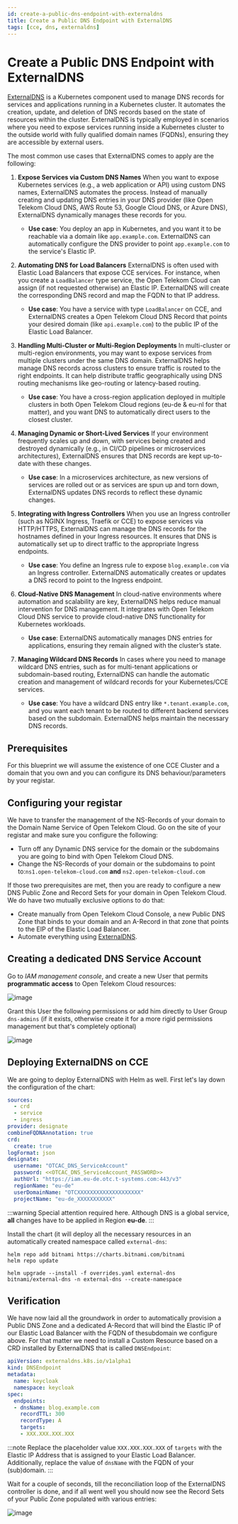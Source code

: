 ```yaml
---
id: create-a-public-dns-endpoint-with-externaldns
title: Create a Public DNS Endpoint with ExternalDNS
tags: [cce, dns, externaldns]
---
```


# Create a Public DNS Endpoint with ExternalDNS

[ExternalDNS](https://github.com/kubernetes-sigs/external-dns) is a Kubernetes component used to manage DNS records for services and applications running in a Kubernetes cluster. It automates the creation, update, and deletion of DNS records based on the state of resources within the cluster. ExternalDNS is typically employed in scenarios where you need to expose services running inside a Kubernetes cluster to the outside world with fully qualified domain names (FQDNs), ensuring they are accessible by external users.

The most common use cases that ExternalDNS comes to apply are the following:

1. **Expose Services via Custom DNS Names**
   When you want to expose Kubernetes services (e.g., a web application or API) using custom DNS names, ExternalDNS automates the process. Instead of manually creating and updating DNS entries in your DNS provider (like Open Telekom Cloud DNS, AWS Route 53, Google Cloud DNS, or Azure DNS), ExternalDNS dynamically manages these records for you.

   - **Use case**: You deploy an app in Kubernetes, and you want it to be reachable via a domain like `app.example.com`. ExternalDNS can automatically configure the DNS provider to point `app.example.com` to the service's Elastic IP.

2. **Automating DNS for Load Balancers**
   ExternalDNS is often used with Elastic Load Balancers that expose CCE services. For instance, when you create a `LoadBalancer` type service, the Open Telekom Cloud can assign (if not requested otherwise) an Elastic IP. ExternalDNS will create the corresponding DNS record and map the FQDN to that IP address.

   - **Use case**: You have a service with type `LoadBalancer` on CCE, and ExternalDNS creates a Open Telekom Cloud DNS Record that points your desired domain (like `api.example.com`) to the public IP of the Elastic Load Balancer.

3. **Handling Multi-Cluster or Multi-Region Deployments**
   In multi-cluster or multi-region environments, you may want to expose services from multiple clusters under the same DNS domain. ExternalDNS helps manage DNS records across clusters to ensure traffic is routed to the right endpoints. It can help distribute traffic geographically using DNS routing mechanisms like geo-routing or latency-based routing.

   - **Use case**: You have a cross-region application deployed in multiple clusters in both Open Telekom Cloud regions (eu-de & eu-nl for that matter), and you want DNS to automatically direct users to the closest cluster.

4. **Managing Dynamic or Short-Lived Services**
   If your environment frequently scales up and down, with services being created and destroyed dynamically (e.g., in CI/CD pipelines or microservices architectures), ExternalDNS ensures that DNS records are kept up-to-date with these changes.

   - **Use case**: In a microservices architecture, as new versions of services are rolled out or as services are spun up and torn down, ExternalDNS updates DNS records to reflect these dynamic changes.

5. **Integrating with Ingress Controllers**
   When you use an Ingress controller (such as NGINX Ingress, Traefik or CCE) to expose services via HTTP/HTTPS, ExternalDNS can manage the DNS records for the hostnames defined in your Ingress resources. It ensures that DNS is automatically set up to direct traffic to the appropriate Ingress endpoints.

   - **Use case**: You define an Ingress rule to expose `blog.example.com` via an Ingress controller. ExternalDNS automatically creates or updates a DNS record to point to the Ingress endpoint.

6. **Cloud-Native DNS Management**
   In cloud-native environments where automation and scalability are key, ExternalDNS helps reduce manual intervention for DNS management. It integrates with Open Telekom Cloud DNS service to provide cloud-native DNS functionality for Kubernetes workloads.

   - **Use case**: ExternalDNS automatically manages DNS entries for applications, ensuring they remain aligned with the cluster’s state.

7. **Managing Wildcard DNS Records**
   In cases where you need to manage wildcard DNS entries, such as for multi-tenant applications or subdomain-based routing, ExternalDNS can handle the automatic creation and management of wildcard records for your Kubernetes/CCE services.

   - **Use case**: You have a wildcard DNS entry like `*.tenant.example.com`, and you want each tenant to be routed to different backend services based on the subdomain. ExternalDNS helps maintain the necessary DNS records.

## Prerequisites

For this blueprint we will assume the existence of one CCE Cluster and a domain that you own and you can configure its DNS behaviour/parameters by your registar.

## Configuring your registar

We have to transfer the management of the NS-Records of your domain to the Domain Name Service of Open Telekom
Cloud. Go on the site of your registar and make sure you configure the following:

- Turn off any Dynamic DNS service for the domain or the subdomains you are going to bind with Open Telekom Cloud DNS.
- Change the NS-Records of your domain or the subdomains to point to:`ns1.open-telekom-cloud.com` **and** `ns2.open-telekom-cloud.com`

If those two prerequisites are met, then you are ready to configure a new DNS Public Zone and Record Sets for your domain in Open Telekom
Cloud. We do have two mutually exclusive options to do that:

- Create manually from Open Telekom Cloud Console, a new Public DNS Zone that binds to your domain and an A-Record in that zone that
    points to the EIP of the Elastic Load Balancer.
- Automate everything using
    [ExternalDNS](https://github.com/kubernetes-sigs/external-dns).

## Creating a dedicated DNS Service Account

Go to *IAM management console*, and create a new User that permits
**programmatic access** to Open Telekom Cloud resources:

![image](https://arch-assets-dev.obs.eu-de.otc.t-systems.com/static/img/docs/blueprints/by-use-case/security/keycloak/SCR-20231212-dfp.png)

Grant this User the following permissions or add him directly to User
Group `dns-admins` (if it exists, otherwise create it for a more rigid permissions management but that's completely optional)

![image](https://arch-assets-dev.obs.eu-de.otc.t-systems.com/static/img/docs/blueprints/by-use-case/security/keycloak/SCR-20231212-df8.png)

## Deploying ExternalDNS on CCE

We are going to deploy ExternalDNS with Helm as well. First let's lay
down the configuration of the chart:

```yaml title="overrides.yaml" linenos="" emphasize-lines="11,13-14"
sources:
  - crd
  - service
  - ingress
provider: designate
combineFQDNAnnotation: true
crd:
  create: true
logFormat: json
designate:
  username: "OTCAC_DNS_ServiceAccount"
  password: <<OTCAC_DNS_ServiceAccount_PASSWORD>>
  authUrl: "https://iam.eu-de.otc.t-systems.com:443/v3"
  regionName: "eu-de"
  userDomainName: "OTCXXXXXXXXXXXXXXXXXXXX"
  projectName: "eu-de_XXXXXXXXXXX"
```

:::warning
Special attention required here. Although DNS is a global
service, **all** changes have to be applied in Region **eu-de**.
:::

Install the chart (it will deploy all the necessary resources in an
automatically created namespace called `external-dns`:

```shell
helm repo add bitnami https://charts.bitnami.com/bitnami
helm repo update

helm upgrade --install -f overrides.yaml external-dns bitnami/external-dns -n external-dns --create-namespace
```

## Verification

We have now laid all the groundwork in order to automatically provision
a Public DNS Zone and a dedicated A-Record that will bind the Elastic IP of our
Elastic Load Balancer with the FQDN of thesubdomain we configure above. For that matter we need to install
a Custom Resource based on a CRD installed by ExternalDNS that is called `DNSEndpoint`:

```yaml title="dns-endpoint.yaml"
apiVersion: externaldns.k8s.io/v1alpha1
kind: DNSEndpoint
metadata:
  name: keycloak
  namespace: keycloak
spec:
  endpoints:
  - dnsName: blog.example.com
    recordTTL: 300
    recordType: A
    targets:
    - XXX.XXX.XXX.XXX
```

:::note
Replace the placeholder value `XXX.XXX.XXX.XXX` of `targets` with the Elastic IP Address that is
assigned to your Elastic Load Balancer. Additionally, replace the value of `dnsName` with the FQDN of your (sub)domain.
:::

Wait for a couple of seconds, till the reconciliation loop of the
ExternalDNS controller is done, and if all went well you should now see
the Record Sets of your Public Zone populated with various entries:

![image](https://arch-assets-dev.obs.eu-de.otc.t-systems.com/static/img/docs/blueprints/by-use-case/security/keycloak/SCR-20231212-dsj.png)